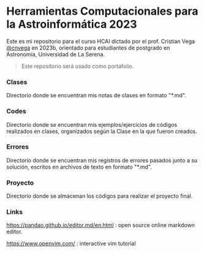 # Herramientas Computacionales para la Astroinformática 2023
Este es mi repositorio para el curso HCAI dictado por el prof. Cristian Vega [@cnvega](https://github.com/cnvega/hcai2023)
 en 2023b, orientado para estudiantes de postgrado en Astronomía, Universidad de La Serena.

> Este repositorio será usado como portafolio.

### Clases

Directorio donde se encuentran mis notas de clases en formato "*.md".

### Codes

Directorio donde se encuentran mis ejemplos/ejercicios de códigos realizados en clases, organizados según la Clase en la que fueron creados.

### Errores

Directorio donde se encuentran mis registros de errores pasados junto a su solución, escritos en archivos de texto en formato "*.md".

### Proyecto

Directorio donde se almacenan los códigos para realizar el proyecto final.

### Links
https://pandao.github.io/editor.md/en.html : open source online markdown editor.

https://www.openvim.com/ : interactive vim tutorial 